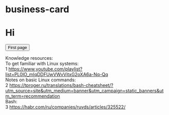 # business-card
<h1>Hi</h1>

<form action="https://serhiivr.github.io/business-card/main.html" method="GET">
	<button type="submit" >First page</button>
</form>

Knowledge resources:
<br>
 To get familiar with Linux systems:
<br>
1 https://www.youtube.com/playlist?list=PL0lO_mIqDDFUwVWvVitxG2oXA6a-Nq-Qq
<br>
 Notes on basic Linux commands:
<br>
2 https://tproger.ru/translations/bash-cheatsheet/?utm_source=site&utm_medium=banner&utm_campaign=static_banners&utm_term=recommendation
<br>
 Bash:
<br>
3 https://habr.com/ru/companies/ruvds/articles/325522/
